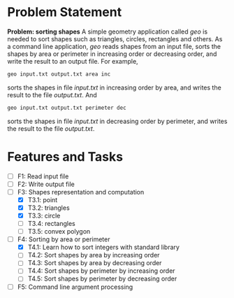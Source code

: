 # Problem Statement

**Problem: sorting shapes**
A simple geometry application called _geo_ is needed to sort shapes such as triangles, circles, rectangles and others. As a command line application, _geo_ reads shapes from an input file, sorts the shapes by area or perimeter in increasing order or decreasing order, and write the result to an output file. For example,
```bash
geo input.txt output.txt area inc
```
sorts the shapes in file _input.txt_ in increasing order by area, and writes the result to the file _output.txt_. And
```bash
geo input.txt output.txt perimeter dec
```
sorts the shapes in file _input.txt_ in decreasing order by perimeter, and writes the result to the file _output.txt_.

# Features and Tasks

- [ ] F1: Read input file
- [ ] F2: Write output file
- [ ] F3: Shapes representation and computation
    - [x] T3.1: point
    - [x] T3.2: triangles
    - [x] T3.3: circle
    - [ ] T3.4: rectangles
    - [ ] T3.5: convex polygon
- [ ] F4: Sorting by area or perimeter
    - [x] T4.1: Learn how to sort integers with standard library
    - [ ] T4.2: Sort shapes by area by increasing order
    - [ ] T4.3: Sort shapes by area by decreasing order
    - [ ] T4.4: Sort shapes by perimeter by increasing order
    - [ ] T4.5: Sort shapes by perimeter by decreasing order
- [ ] F5: Command line argument processing